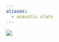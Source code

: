 ```yaml
---
aliases:
  - acoustic slats
---
```



![](https://www.acupanel.co.uk/cdn/shop/files/acupanel-oak-acoustic-wood-wall-panelling-lifestlye.jpg?v=1657008397?crop=center&width=846&height=680)